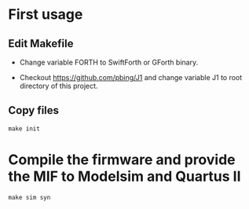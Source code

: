 # First usage

## Edit Makefile

* Change variable FORTH to SwiftForth or GForth binary.

* Checkout https://github.com/pbing/J1 and change variable J1 to root directory of this project.

## Copy files

```shell
make init
```


# Compile the firmware and provide the MIF to Modelsim and Quartus II

```shell
make sim syn
```
